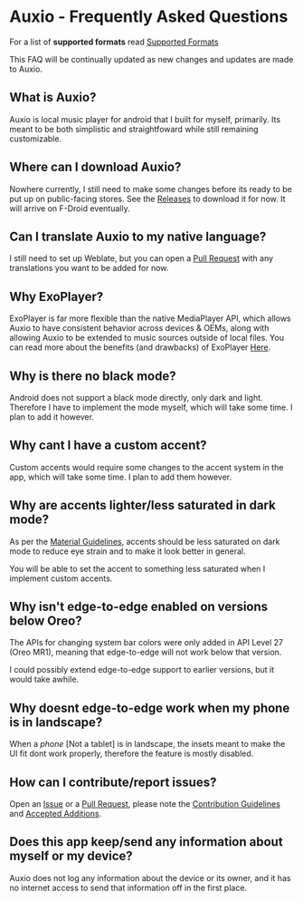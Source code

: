 # Auxio - Frequently Asked Questions

For a list of **supported formats** read [Supported Formats](FORMATS.md)

This FAQ will be continually updated as new changes and updates are made to Auxio.

## What is Auxio?

Auxio is local music player for android that I built for myself, primarily. Its meant to be both simplistic and straightfoward while still remaining customizable.

## Where can I download Auxio?

Nowhere currently, I still need to make some changes before its ready to be put up on public-facing stores. See the [Releases](https://github.com/oxygencobalt/Auxio/releases) to download it for now. It will arrive on F-Droid eventually.

## Can I translate Auxio to my native language?

I still need to set up Weblate, but you can open a [Pull Request](https://github.com/enricocid/Music-Player-GO/pulls) with any translations you want to be added for now.

## Why ExoPlayer?

ExoPlayer is far more flexible than the native MediaPlayer API, which allows Auxio to have consistent behavior across devices & OEMs, along with allowing Auxio to be extended to music sources outside of local files. You can read more about the benefits (and drawbacks) of ExoPlayer [Here](https://exoplayer.dev/pros-and-cons.html).

## Why is there no black mode?

Android does not support a black mode directly, only dark and light. Therefore I have to implement the mode myself, which will take some time. I plan to add it however.

## Why cant I have a custom accent?

Custom accents would require some changes to the accent system in the app, which will take some time. I plan to add them however.

## Why are accents lighter/less saturated in dark mode?

As per the [Material Guidelines](https://material.io/design/color/dark-theme.html), accents should be less saturated on dark mode to reduce eye strain and to make it look better in general.

You will be able to set the accent to something less saturated when I implement custom accents.

## Why isn't edge-to-edge enabled on versions below Oreo?

The APIs for changing system bar colors were only added in API Level 27 (Oreo MR1), meaning that edge-to-edge will not work below that version.

I could possibly extend edge-to-edge support to earlier versions, but it would take awhile.

## Why doesnt edge-to-edge work when my phone is in landscape?

When a *phone* [Not a tablet] is in landscape, the insets meant to make the UI fit dont work properly, therefore the feature is mostly disabled.

## How can I contribute/report issues?

Open an [Issue](https://github.com/OxygenCobalt/Auxio/issues) or a [Pull Request](https://github.com/OxygenCobalt/Auxio/pulls), please note the [Contribution Guidelines](../.github/CONTRIBUTING.md) and [Accepted Additions](ADDITIONS.md).

## Does this app keep/send any information about myself or my device?

Auxio does not log any information about the device or its owner, and it has no internet access to send that information off in the first place.